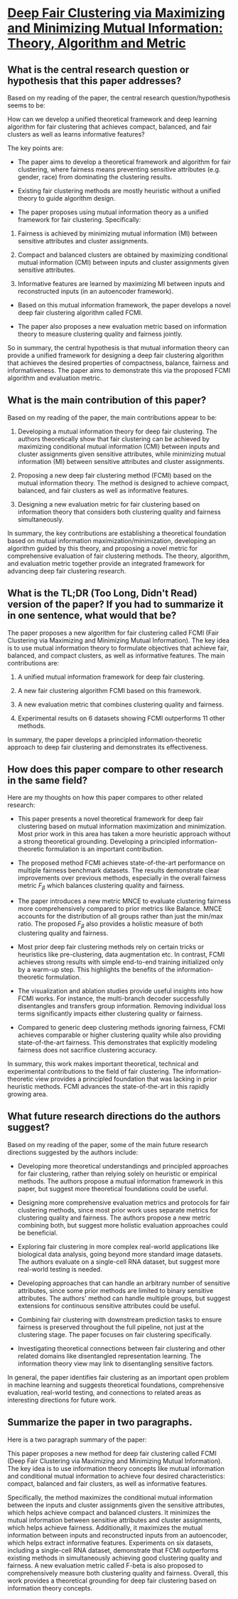 # [Deep Fair Clustering via Maximizing and Minimizing Mutual Information:   Theory, Algorithm and Metric](https://arxiv.org/abs/2209.12396)

## What is the central research question or hypothesis that this paper addresses?

 Based on my reading of the paper, the central research question/hypothesis seems to be: 

How can we develop a unified theoretical framework and deep learning algorithm for fair clustering that achieves compact, balanced, and fair clusters as well as learns informative features?

The key points are:

- The paper aims to develop a theoretical framework and algorithm for fair clustering, where fairness means preventing sensitive attributes (e.g. gender, race) from dominating the clustering results. 

- Existing fair clustering methods are mostly heuristic without a unified theory to guide algorithm design. 

- The paper proposes using mutual information theory as a unified framework for fair clustering. Specifically:

1) Fairness is achieved by minimizing mutual information (MI) between sensitive attributes and cluster assignments. 

2) Compact and balanced clusters are obtained by maximizing conditional mutual information (CMI) between inputs and cluster assignments given sensitive attributes.

3) Informative features are learned by maximizing MI between inputs and reconstructed inputs (in an autoencoder framework).

- Based on this mutual information framework, the paper develops a novel deep fair clustering algorithm called FCMI.

- The paper also proposes a new evaluation metric based on information theory to measure clustering quality and fairness jointly.

So in summary, the central hypothesis is that mutual information theory can provide a unified framework for designing a deep fair clustering algorithm that achieves the desired properties of compactness, balance, fairness and informativeness. The paper aims to demonstrate this via the proposed FCMI algorithm and evaluation metric.


## What is the main contribution of this paper?

 Based on my reading of the paper, the main contributions appear to be:

1. Developing a mutual information theory for deep fair clustering. The authors theoretically show that fair clustering can be achieved by maximizing conditional mutual information (CMI) between inputs and cluster assignments given sensitive attributes, while minimizing mutual information (MI) between sensitive attributes and cluster assignments. 

2. Proposing a new deep fair clustering method (FCMI) based on the mutual information theory. The method is designed to achieve compact, balanced, and fair clusters as well as informative features.

3. Designing a new evaluation metric for fair clustering based on information theory that considers both clustering quality and fairness simultaneously. 

In summary, the key contributions are establishing a theoretical foundation based on mutual information maximization/minimization, developing an algorithm guided by this theory, and proposing a novel metric for comprehensive evaluation of fair clustering methods. The theory, algorithm, and evaluation metric together provide an integrated framework for advancing deep fair clustering research.


## What is the TL;DR (Too Long, Didn't Read) version of the paper? If you had to summarize it in one sentence, what would that be?

 The paper proposes a new algorithm for fair clustering called FCMI (Fair Clustering via Maximizing and Minimizing Mutual Information). The key idea is to use mutual information theory to formulate objectives that achieve fair, balanced, and compact clusters, as well as informative features. The main contributions are:

1) A unified mutual information framework for deep fair clustering.

2) A new fair clustering algorithm FCMI based on this framework. 

3) A new evaluation metric that combines clustering quality and fairness.

4) Experimental results on 6 datasets showing FCMI outperforms 11 other methods.

In summary, the paper develops a principled information-theoretic approach to deep fair clustering and demonstrates its effectiveness.


## How does this paper compare to other research in the same field?

 Here are my thoughts on how this paper compares to other related research:

- This paper presents a novel theoretical framework for deep fair clustering based on mutual information maximization and minimization. Most prior work in this area has taken a more heuristic approach without a strong theoretical grounding. Developing a principled information-theoretic formulation is an important contribution.

- The proposed method FCMI achieves state-of-the-art performance on multiple fairness benchmark datasets. The results demonstrate clear improvements over previous methods, especially in the overall fairness metric $F_\beta$ which balances clustering quality and fairness.

- The paper introduces a new metric MNCE to evaluate clustering fairness more comprehensively compared to prior metrics like Balance. MNCE accounts for the distribution of all groups rather than just the min/max ratio. The proposed $F_\beta$ also provides a holistic measure of both clustering quality and fairness.

- Most prior deep fair clustering methods rely on certain tricks or heuristics like pre-clustering, data augmentation etc. In contrast, FCMI achieves strong results with simple end-to-end training initialized only by a warm-up step. This highlights the benefits of the information-theoretic formulation.

- The visualization and ablation studies provide useful insights into how FCMI works. For instance, the multi-branch decoder successfully disentangles and transfers group information. Removing individual loss terms significantly impacts either clustering quality or fairness.

- Compared to generic deep clustering methods ignoring fairness, FCMI achieves comparable or higher clustering quality while also providing state-of-the-art fairness. This demonstrates that explicitly modeling fairness does not sacrifice clustering accuracy.

In summary, this work makes important theoretical, technical and experimental contributions to the field of fair clustering. The information-theoretic view provides a principled foundation that was lacking in prior heuristic methods. FCMI advances the state-of-the-art in this rapidly growing area.


## What future research directions do the authors suggest?

 Based on my reading of the paper, some of the main future research directions suggested by the authors include:

- Developing more theoretical understandings and principled approaches for fair clustering, rather than relying solely on heuristic or empirical methods. The authors propose a mutual information framework in this paper, but suggest more theoretical foundations could be useful.

- Designing more comprehensive evaluation metrics and protocols for fair clustering methods, since most prior work uses separate metrics for clustering quality and fairness. The authors propose a new metric combining both, but suggest more holistic evaluation approaches could be beneficial.

- Exploring fair clustering in more complex real-world applications like biological data analysis, going beyond more standard image datasets. The authors evaluate on a single-cell RNA dataset, but suggest more real-world testing is needed. 

- Developing approaches that can handle an arbitrary number of sensitive attributes, since some prior methods are limited to binary sensitive attributes. The authors' method can handle multiple groups, but suggest extensions for continuous sensitive attributes could be useful.

- Combining fair clustering with downstream prediction tasks to ensure fairness is preserved throughout the full pipeline, not just at the clustering stage. The paper focuses on fair clustering specifically.

- Investigating theoretical connections between fair clustering and other related domains like disentangled representation learning. The information theory view may link to disentangling sensitive factors.

In general, the paper identifies fair clustering as an important open problem in machine learning and suggests theoretical foundations, comprehensive evaluation, real-world testing, and connections to related areas as interesting directions for future work.


## Summarize the paper in two paragraphs.

 Here is a two paragraph summary of the paper:

This paper proposes a new method for deep fair clustering called FCMI (Deep Fair Clustering via Maximizing and Minimizing Mutual Information). The key idea is to use information theory concepts like mutual information and conditional mutual information to achieve four desired characteristics: compact, balanced and fair clusters, as well as informative features. 

Specifically, the method maximizes the conditional mutual information between the inputs and cluster assignments given the sensitive attributes, which helps achieve compact and balanced clusters. It minimizes the mutual information between sensitive attributes and cluster assignments, which helps achieve fairness. Additionally, it maximizes the mutual information between inputs and reconstructed inputs from an autoencoder, which helps extract informative features. Experiments on six datasets, including a single-cell RNA dataset, demonstrate that FCMI outperforms existing methods in simultaneously achieving good clustering quality and fairness. A new evaluation metric called F-beta is also proposed to comprehensively measure both clustering quality and fairness. Overall, this work provides a theoretical grounding for deep fair clustering based on information theory concepts.
